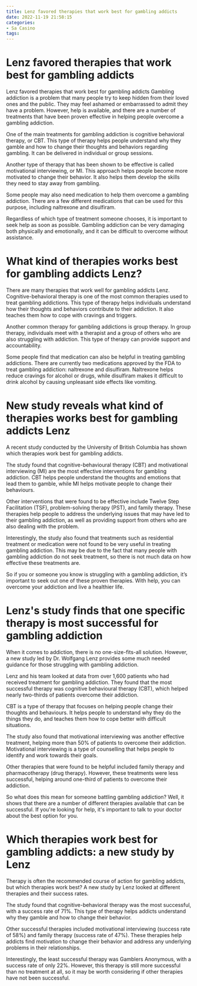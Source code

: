 ```yaml
---
title: Lenz favored therapies that work best for gambling addicts 
date: 2022-11-19 21:58:15
categories:
- Sa Casino
tags:
---
```



#  Lenz favored therapies that work best for gambling addicts 

Lenz favored therapies that work best for gambling addicts
Gambling addiction is a problem that many people try to keep hidden from their loved ones and the public. They may feel ashamed or embarrassed to admit they have a problem. However, help is available, and there are a number of treatments that have been proven effective in helping people overcome a gambling addiction.

One of the main treatments for gambling addiction is cognitive behavioral therapy, or CBT. This type of therapy helps people understand why they gamble and how to change their thoughts and behaviors regarding gambling. It can be delivered in individual or group sessions.

Another type of therapy that has been shown to be effective is called motivational interviewing, or MI. This approach helps people become more motivated to change their behavior. It also helps them develop the skills they need to stay away from gambling. 

Some people may also need medication to help them overcome a gambling addiction. There are a few different medications that can be used for this purpose, including naltrexone and disulfiram. 

Regardless of which type of treatment someone chooses, it is important to seek help as soon as possible. Gambling addiction can be very damaging both physically and emotionally, and it can be difficult to overcome without assistance.

#  What kind of therapies works best for gambling addicts Lenz? 

There are many therapies that work well for gambling addicts Lenz. Cognitive-behavioral therapy is one of the most common therapies used to treat gambling addictions. This type of therapy helps individuals understand how their thoughts and behaviors contribute to their addiction. It also teaches them how to cope with cravings and triggers.

Another common therapy for gambling addictions is group therapy. In group therapy, individuals meet with a therapist and a group of others who are also struggling with addiction. This type of therapy can provide support and accountability.

Some people find that medication can also be helpful in treating gambling addictions. There are currently two medications approved by the FDA to treat gambling addiction: naltrexone and disulfiram. Naltrexone helps reduce cravings for alcohol or drugs, while disulfiram makes it difficult to drink alcohol by causing unpleasant side effects like vomiting.

#  New study reveals what kind of therapies works best for gambling addicts Lenz 

A recent study conducted by the University of British Columbia has shown which therapies work best for gambling addicts.

The study found that cognitive-behavioural therapy (CBT) and motivational interviewing (MI) are the most effective interventions for gambling addiction. CBT helps people understand the thoughts and emotions that lead them to gamble, while MI helps motivate people to change their behaviours.

Other interventions that were found to be effective include Twelve Step Facilitation (TSF), problem-solving therapy (PST), and family therapy. These therapies help people to address the underlying issues that may have led to their gambling addiction, as well as providing support from others who are also dealing with the problem.

Interestingly, the study also found that treatments such as residential treatment or medication were not found to be very useful in treating gambling addiction. This may be due to the fact that many people with gambling addiction do not seek treatment, so there is not much data on how effective these treatments are.

So if you or someone you know is struggling with a gambling addiction, it’s important to seek out one of these proven therapies. With help, you can overcome your addiction and live a healthier life.

#  Lenz's study finds that one specific therapy is most successful for gambling addiction 

When it comes to addiction, there is no one-size-fits-all solution. However, a new study led by Dr. Wolfgang Lenz provides some much needed guidance for those struggling with gambling addiction.

Lenz and his team looked at data from over 1,600 patients who had received treatment for gambling addiction. They found that the most successful therapy was cognitive behavioural therapy (CBT), which helped nearly two-thirds of patients overcome their addiction.

CBT is a type of therapy that focuses on helping people change their thoughts and behaviours. It helps people to understand why they do the things they do, and teaches them how to cope better with difficult situations.

The study also found that motivational interviewing was another effective treatment, helping more than 50% of patients to overcome their addiction. Motivational interviewing is a type of counselling that helps people to identify and work towards their goals.

Other therapies that were found to be helpful included family therapy and pharmacotherapy (drug therapy). However, these treatments were less successful, helping around one-third of patients to overcome their addiction.

So what does this mean for someone battling gambling addiction? Well, it shows that there are a number of different therapies available that can be successful. If you're looking for help, it's important to talk to your doctor about the best option for you.

#  Which therapies work best for gambling addicts: a new study by Lenz

Therapy is often the recommended course of action for gambling addicts, but which therapies work best? A new study by Lenz looked at different therapies and their success rates.

The study found that cognitive-behavioral therapy was the most successful, with a success rate of 71%. This type of therapy helps addicts understand why they gamble and how to change their behavior.

Other successful therapies included motivational interviewing (success rate of 58%) and family therapy (success rate of 47%). These therapies help addicts find motivation to change their behavior and address any underlying problems in their relationships.

Interestingly, the least successful therapy was Gamblers Anonymous, with a success rate of only 22%. However, this therapy is still more successful than no treatment at all, so it may be worth considering if other therapies have not been successful.
